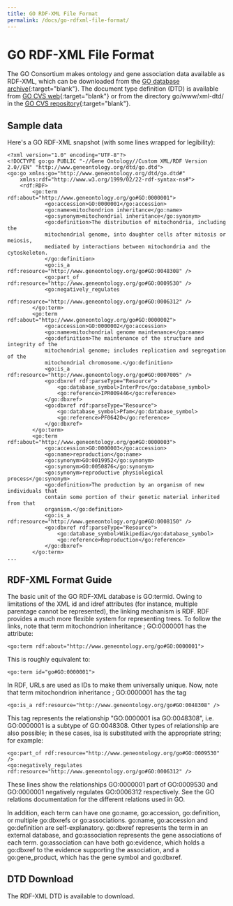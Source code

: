 ```yaml
---
title: GO RDF-XML File Format
permalink: /docs/go-rdfxml-file-format/
---
```


# GO RDF-XML File Format

The GO Consortium makes ontology and gene association data available as RDF-XML, which can be downloaded from the [GO database archive](http://archive.geneontology.org/latest-termdb/){:target="blank"}. The document type definition (DTD) is available from [GO CVS web](http://cvsweb.geneontology.org/cgi-bin/cvsweb.cgi/go/www/xml-dtd/go.dtd){:target="blank"} or from the directory go/www/xml-dtd/ in the [GO CVS repository](http://geneontology.org/page/ftp-and-cvs-downloads#cvs){:target="blank"}.

## Sample data

Here's a GO RDF-XML snapshot (with some lines wrapped for legibility):

```
<?xml version="1.0" encoding="UTF-8"?>
<!DOCTYPE go:go PUBLIC "-//Gene Ontology//Custom XML/RDF Version 2.0//EN" "http://www.geneontology.org/dtd/go.dtd">
<go:go xmlns:go="http://www.geneontology.org/dtd/go.dtd#"
	xmlns:rdf="http://www.w3.org/1999/02/22-rdf-syntax-ns#">
    <rdf:RDF>
        <go:term rdf:about="http://www.geneontology.org/go#GO:0000001">
            <go:accession>GO:0000001</go:accession>
            <go:name>mitochondrion inheritance</go:name>
            <go:synonym>mitochondrial inheritance</go:synonym>
            <go:definition>The distribution of mitochondria, including the
            mitochondrial genome, into daughter cells after mitosis or meiosis,
            mediated by interactions between mitochondria and the cytoskeleton.
            </go:definition>
            <go:is_a rdf:resource="http://www.geneontology.org/go#GO:0048308" />
            <go:part_of rdf:resource="http://www.geneontology.org/go#GO:0009530" />
            <go:negatively_regulates
                rdf:resource="http://www.geneontology.org/go#GO:0006312" />
        </go:term>
        <go:term rdf:about="http://www.geneontology.org/go#GO:0000002">
            <go:accession>GO:0000002</go:accession>
            <go:name>mitochondrial genome maintenance</go:name>
            <go:definition>The maintenance of the structure and integrity of the
            mitochondrial genome; includes replication and segregation of the
            mitochondrial chromosome.</go:definition>
            <go:is_a rdf:resource="http://www.geneontology.org/go#GO:0007005" />
            <go:dbxref rdf:parseType="Resource">
                <go:database_symbol>InterPro</go:database_symbol>
                <go:reference>IPR009446</go:reference>
            </go:dbxref>
            <go:dbxref rdf:parseType="Resource">
                <go:database_symbol>Pfam</go:database_symbol>
                <go:reference>PF06420</go:reference>
            </go:dbxref>
        </go:term>
        <go:term rdf:about="http://www.geneontology.org/go#GO:0000003">
            <go:accession>GO:0000003</go:accession>
            <go:name>reproduction</go:name>
            <go:synonym>GO:0019952</go:synonym>
            <go:synonym>GO:0050876</go:synonym>
            <go:synonym>reproductive physiological process</go:synonym>
            <go:definition>The production by an organism of new individuals that
            contain some portion of their genetic material inherited from that
            organism.</go:definition>
            <go:is_a rdf:resource="http://www.geneontology.org/go#GO:0008150" />
            <go:dbxref rdf:parseType="Resource">
                <go:database_symbol>Wikipedia</go:database_symbol>
                <go:reference>Reproduction</go:reference>
            </go:dbxref>
        </go:term>
...
```

## RDF-XML Format Guide

The basic unit of the GO RDF-XML database is GO:termid. Owing to limitations of the XML id and idref attributes (for instance, multiple parentage cannot be represented), the linking mechanism is RDF. RDF provides a much more flexible system for representing trees. To follow the links, note that term mitochondrion inheritance ; GO:0000001 has the attribute:
```
<go:term rdf:about="http://www.geneontology.org/go#GO:0000001">
```
This is roughly equivalent to:
```
<go:term id="go#GO:0000001">
```
In RDF, URLs are used as IDs to make them universally unique. Now, note that term mitochondrion inheritance ; GO:0000001 has the tag
```
<go:is_a rdf:resource="http://www.geneontology.org/go#GO:0048308" />
```
This tag represents the relationship "GO:0000001 isa GO:0048308", i.e. GO:0000001 is a subtype of GO:0048308. Other types of relationship are also possible; in these cases, isa is substituted with the appropriate string; for example:

```
<go:part_of rdf:resource="http://www.geneontology.org/go#GO:0009530" />
<go:negatively_regulates rdf:resource="http://www.geneontology.org/go#GO:0006312" />
```
These lines show the relationships GO:0000001 part of GO:0009530 and GO:0000001 negatively regulates GO:0006312 respectively. See the GO relations documentation for the different relations used in GO.

In addition, each term can have one go:name, go:accession, go:definition, or multiple go:dbxrefs or go:associations. go:name, go:accession and go:definition are self-explanatory. go:dbxref represents the term in an external database, and go:association represents the gene associations of each term. go:association can have both go:evidence, which holds a go:dbxref to the evidence supporting the association, and a go:gene_product, which has the gene symbol and go:dbxref.

## DTD Download

The RDF-XML DTD is available to download.
